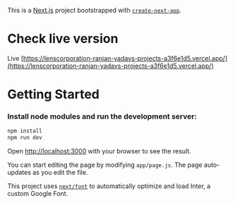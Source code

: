 This is a [Next.js](https://nextjs.org/) project bootstrapped with [`create-next-app`](https://github.com/vercel/next.js/tree/canary/packages/create-next-app).

# Check live version

Live [https://lenscorporation-ranjan-yadavs-projects-a3f6e1d5.vercel.app/](https://lenscorporation-ranjan-yadavs-projects-a3f6e1d5.vercel.app/)

# Getting Started

### Install node modules and run the development server:

```bash
npm install
npm run dev
```

Open [http://localhost:3000](http://localhost:3000) with your browser to see the result.

You can start editing the page by modifying `app/page.js`. The page auto-updates as you edit the file.

This project uses [`next/font`](https://nextjs.org/docs/basic-features/font-optimization) to automatically optimize and load Inter, a custom Google Font.
